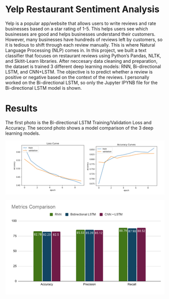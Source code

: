 # Yelp Restaurant Sentiment Analysis

Yelp is a popular app/website that allows users to write reviews and rate businesses based on a star rating of 1-5.  This helps users see which businesses are good and helps businesses understand their customers. However, many businesses have hundreds of reviews left by customers, so it is tedious to shift through each review manually. This is where Natural Language Processing (NLP) comes in. In this project, we built a text classifier that focuses on restaurant reviews using Python’s Pandas, NLTK, and Skitit-Learn libraries.  After neccesary data cleaning and preparation, the dataset is trained 3 different deep learning models: RNN, Bi-directional LSTM, and CNN+LSTM.  The objective is to predict whether a review is positive or negative based on the context of the reviews. I personally worked on the Bi-directional LSTM, so only the Jupyter IPYNB file for the Bi-directional LSTM model is shown.  

# Results 
The first photo is the Bi-directional LSTM Training/Validation Loss and Accuracy. The second photo shows a model comparison of the 3 deep learning models. 

![alt text](https://github.com/kristienguyen100/Yelp_NLP_Restaurants/blob/main/Pics/Bi-directional%20LSTM%20result.png)

![alt text](https://github.com/kristienguyen100/Yelp_NLP_Restaurants/blob/main/Pics/Model%20Comparison.png)

